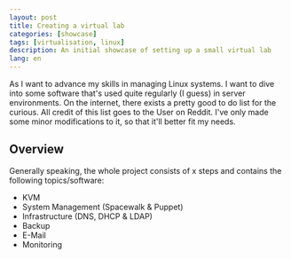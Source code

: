 ```yaml
---
layout: post
title: Creating a virtual lab
categories: [showcase]
tags: [virtualisation, linux]
description: An initial showcase of setting up a small virtual lab
lang: en
---
```


As I want to advance my skills in managing Linux systems. I want to dive into
some software that's used quite regularly (I guess) in server environments.
On the internet, there exists a pretty good to do list for the curious. All
credit of this list goes to the User <User> on Reddit.
I've only made some minor modifications to it, so that it'll better fit my
needs.

## Overview
Generally speaking, the whole project consists of x steps and contains the
following topics/software:
- KVM
- System Management (Spacewalk & Puppet)
- Infrastructure (DNS, DHCP & LDAP)
- Backup
- E-Mail
- Monitoring
